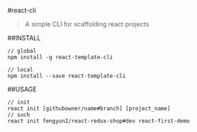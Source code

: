 #react-cli

>A simple CLI for scaffolding react projects

##INSTALL

```shell
// global
npm install -g react-template-cli

// local
npm install --save react-template-cli
```

##USAGE

```shell
// init
react init [githubowner/name#branch] [project_name]
// such
react init fengyun2/react-redux-shop#dev react-first-demo
```

